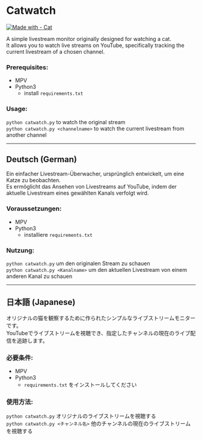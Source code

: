 # Catwatch

[![Made with - Cat](https://img.shields.io/badge/Made_with-Cat-05c2fc)](https://www.youtube.com/@gletu)

A simple livestream monitor originally designed for watching a cat.  
It allows you to watch live streams on YouTube, specifically tracking the current livestream of a chosen channel.

### Prerequisites:
- MPV
- Python3
  - install `requirements.txt`

### Usage:

`python catwatch.py` to watch the original stream  
`python catwatch.py <channelname>` to watch the current livestream from another channel

---

## Deutsch (German)

Ein einfacher Livestream-Überwacher, ursprünglich entwickelt, um eine Katze zu beobachten.  
Es ermöglicht das Ansehen von Livestreams auf YouTube, indem der aktuelle Livestream eines gewählten Kanals verfolgt wird.

### Voraussetzungen:
- MPV
- Python3
  - installiere `requirements.txt`

### Nutzung:

`python catwatch.py` um den originalen Stream zu schauen  
`python catwatch.py <Kanalname>` um den aktuellen Livestream von einem anderen Kanal zu schauen

---

## 日本語 (Japanese)

オリジナルの猫を観察するために作られたシンプルなライブストリームモニターです。  
YouTubeでライブストリームを視聴でき、指定したチャンネルの現在のライブ配信を追跡します。

### 必要条件:
- MPV
- Python3
  - `requirements.txt` をインストールしてください

### 使用方法:

`python catwatch.py` オリジナルのライブストリームを視聴する  
`python catwatch.py <チャンネル名>` 他のチャンネルの現在のライブストリームを視聴する
